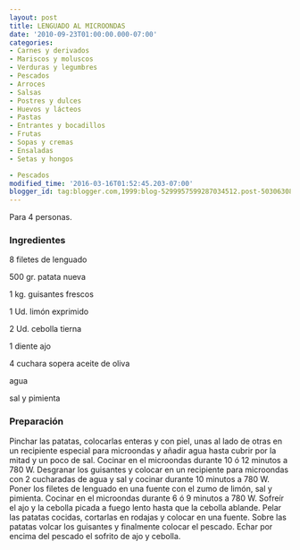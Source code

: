 ```yaml
---
layout: post
title: LENGUADO AL MICROONDAS
date: '2010-09-23T01:00:00.000-07:00'
categories:
- Carnes y derivados
- Mariscos y moluscos
- Verduras y legumbres
- Pescados
- Arroces
- Salsas
- Postres y dulces
- Huevos y lácteos
- Pastas
- Entrantes y bocadillos
- Frutas
- Sopas y cremas
- Ensaladas
- Setas y hongos

- Pescados
modified_time: '2016-03-16T01:52:45.203-07:00'
blogger_id: tag:blogger.com,1999:blog-5299957599287034512.post-5030630815148018647
---
```


Para 4 personas.

<h3>Ingredientes</h3>

8 filetes de lenguado

500 gr. patata nueva

1 kg. guisantes frescos

1 Ud. limón exprimido

2 Ud. cebolla tierna

1 diente ajo

4 cuchara sopera aceite de oliva

agua

sal y pimienta

<h3>Preparación</h3>

Pinchar las patatas, colocarlas enteras y con piel, unas al lado de otras en un recipiente especial para microondas y añadir agua hasta cubrir por la mitad y un poco de sal. Cocinar en el microondas durante 10 ó 12 minutos a 780 W. Desgranar los guisantes y colocar en un recipiente para microondas con 2 cucharadas de agua y sal y cocinar durante 10 minutos a 780 W. Poner los filetes de lenguado en una fuente con el zumo de limón, sal y pimienta. Cocinar en el microondas durante 6 ó 9 minutos a 780 W. Sofreír el ajo y la cebolla picada a fuego lento hasta que la cebolla ablande. Pelar las patatas cocidas, cortarlas en rodajas y colocar en una fuente. Sobre las patatas volcar los guisantes y finalmente colocar el pescado. Echar por encima del pescado el sofrito de ajo y cebolla.

